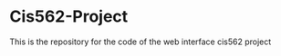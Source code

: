 Cis562-Project
==============

This is the repository for the code of the web interface cis562 project
